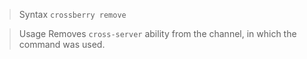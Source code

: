 > Syntax
`crossberry remove`

> Usage
Removes `cross-server` ability from the channel, in which the command was used.
